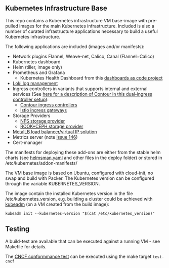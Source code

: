 ## Kubernetes Infrastructure Base

This repo contains a Kubernetes infrastructure VM base-image with pre-pulled
images for the main Kubernetes infrastructure. Included is also a number of
curated infrastructure applications necessary to build a useful Kubernetes
infrastructure.

The following applications are included (images and/or manifests):

 - Network plugins Flannel, Weave-net, Calico, Canal (Flannel+Calico)
 - Kubernetes dashboard
 - Helm (tiller, image only)
 - Prometheus and Grafana
   * Kubernetes Health Dashboard from this [dashboards as code project](https://github.com/MichaelVL/kubernetes-grafana-dashboard)
 - [Loki log management](https://grafana.com/loki)
 - Ingress controllers in variants that supports internal and external services (See [here for a description of Contour in this dual-ingress controller setup](https://github.com/MichaelVL/contour-envoy-helm-chart)):
   * [Contour ingress controllers](https://github.com/heptio/contour)
   * [Istio ingress gateways](https://istio.io/)
 - Storage Providers
   * [NFS storage provider](https://github.com/kubernetes-incubator/external-storage/tree/master/nfs)
   * [ROOK+CEPH storage provider](https://github.com/rook/rook)
 - [MetalLB load balancer/virtual IP solution](https://metallb.universe.tf)
 - Metrics server (note [issue 146](https://github.com/kubernetes-incubator/metrics-server/issues/146))
 - Cert-manager

The manifests for deploying these add-ons are either from the stable helm charts
(see [helmsman.yaml](deply/helmsman.yaml) and other files in the deploy folder)
or stored in /etc/kubernetes/addon-manifests/

The VM base image is based on Ubuntu, configured with cloud-init, no swap and
build with Packer.  The Kubernetes version can be configured through the
variable KUBERNETES_VERSION.

The image contain the installed Kubernetes version in the file
/etc/kubernetes_version, e.g. building a cluster could be achieved with
[kubeadm](https://kubernetes.io/docs/setup/independent/create-cluster-kubeadm/)
(on a VM created from the build image):

```
kubeadm init --kubernetes-version "$(cat /etc/kubernetes_version)"
```

## Testing

A build-test are available that can be executed against a running VM - see Makefile for details.

The [CNCF conformmance
test](https://github.com/cncf/k8s-conformance/blob/master/instructions.md) can
be executed using the make target `test-cncf`


